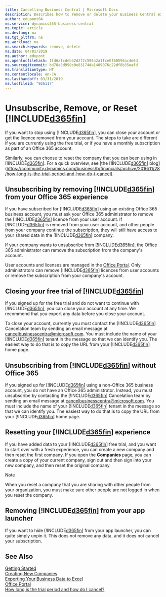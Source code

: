 ```yaml
---
title: Cancelling Business Central | Microsoft Docs
description: Describes how to remove or delete your Business Central experience.
author: edupont04
ms.service: dynamics365-business-central
ms.topic: article
ms.devlang: na
ms.tgt_pltfrm: na
ms.workload: na
ms.search.keywords: remove, delete
ms.date: 04/01/2019
ms.author: edupont
ms.openlocfilehash: 1fd6afcdeb42d2f2c594a2a1fce0f60596ac4e6d
ms.sourcegitcommit: bd78a5d990c9e83174da1409076c22df8b35eafd
ms.translationtype: HT
ms.contentlocale: en-CA
ms.lasthandoff: 03/31/2019
ms.locfileid: "926117"
---
```

# <a name="unsubscribe-remove-or-reset-included365finincludesd365finmdmd"></a>Unsubscribe, Remove, or Reset [!INCLUDE[d365fin](includes/d365fin_md.md)]
If you want to stop using [!INCLUDE[d365fin](includes/d365fin_md.md)], you can close your account or get the licence removed from your account. The steps to take are different if you are currently using the free trial, or if you have a monthly subscription as part of an Office 365 account.  

Similarly, you can choose to reset the company that you can been using in [!INCLUDE[d365fin](includes/d365fin_md.md)]. For a quick overview, see [the [!INCLUDE[d365fin](includes/d365fin_md.md)] blog](https://community.dynamics.com/business/b/financials/archive/2016/11/28/how-long-is-the-trial-period-and-how-do-i-cancel).  

## <a name="unsubscribing-by-removing-included365finincludesd365finmdmd-from-your-office-365-experience"></a>Unsubscribing by removing [!INCLUDE[d365fin](includes/d365fin_md.md)] from your Office 365 experience
If you have subscribed for [!INCLUDE[d365fin](includes/d365fin_md.md)] using an existing Office 365 business account, you must ask your Office 365 administrator to remove the [!INCLUDE[d365fin](includes/d365fin_md.md)] licence from your user account. If [!INCLUDE[d365fin](includes/d365fin_md.md)] is removed from your user account, and other people from your company continue the subscription, they will still have access to your shared data in the [!INCLUDE[d365fin](includes/d365fin_md.md)] company.  

If your company wants to unsubscribe from [!INCLUDE[d365fin](includes/d365fin_md.md)], the Office 365 administrator can remove the subscription from the company's account.  

User accounts and licenses are managed in the [Office Portal](https://portal.office.com). Only administrators can remove [!INCLUDE[d365fin](includes/d365fin_md.md)] licences from user accounts or remove the subscription from your company's account.  

## <a name="closing-your-free-trial-of-included365finincludesd365finmdmd"></a>Closing your free trial of [!INCLUDE[d365fin](includes/d365fin_md.md)]
If you signed up for the free trial and do not want to continue with [!INCLUDE[d365fin](includes/d365fin_md.md)], you can close your account at any time. We recommend that you export any data before you close your account.  

To close your account, currently you must contact the [!INCLUDE[d365fin](includes/d365fin_md.md)] Cancelation team by sending an email message at cancelbusinesscentra@microsoft.com. You must include the name of your [!INCLUDE[d365fin](includes/d365fin_md.md)] tenant in the message so that we can identify you. The easiest way to do that is to copy the URL from your [!INCLUDE[d365fin](includes/d365fin_md.md)] home page.  

## <a name="unsubscribing-from-included365finincludesd365finmdmd-without-office-365"></a>Unsubscribing from [!INCLUDE[d365fin](includes/d365fin_md.md)] without Office 365
If you signed up for [!INCLUDE[d365fin](includes/d365fin_md.md)] using a non-Office 365 business account, you do not have an Office 365 administrator. Instead, you must unsubscribe by contacting the [!INCLUDE[d365fin](includes/d365fin_md.md)] Cancelation team by sending an email message at cancelbusinesscentra@microsoft.com. You must include the name of your [!INCLUDE[d365fin](includes/d365fin_md.md)] tenant in the message so that we can identify you. The easiest way to do that is to copy the URL from your [!INCLUDE[d365fin](includes/d365fin_md.md)] home page.  

## <a name="resetting-your-included365finincludesd365finmdmd-experience"></a>Resetting your [!INCLUDE[d365fin](includes/d365fin_md.md)] experience
If you have added data to your [!INCLUDE[d365fin](includes/d365fin_md.md)] free trial, and you want to start over with a fresh experience, you can create a new company and then reset the first company. If you open the **Companies** page, you can create a copy of your current company, sign out and then sign into your new company, and then reset the original company.  
> [!NOTE]  
>   When you reset a company that you are sharing with other people from your organization, you must make sure other people are not logged in when you reset the company.  

## <a name="removing-included365finincludesd365finmdmd-from-your-app-launcher"></a>Removing [!INCLUDE[d365fin](includes/d365fin_md.md)] from your app launcher
If you want to hide [!INCLUDE[d365fin](includes/d365fin_md.md)] from your app launcher, you can quite simply unpin it. This does not remove any data, and it does not cancel your subscription.  

## <a name="see-also"></a>See Also
[Getting Started](product-get-started.md)  
[Creating New Companies](about-new-company.md)  
[Exporting Your Business Data to Excel](about-export-data.md)  
[Office Portal](https://portal.office.com)  
[How long is the trial period and how do I cancel?](https://community.dynamics.com/business/b/financials/archive/2016/11/28/how-long-is-the-trial-period-and-how-do-i-cancel)  
